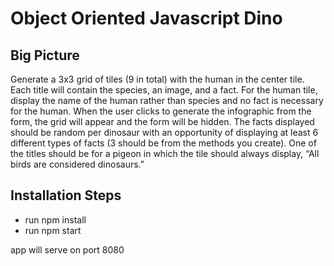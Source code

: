 # Object Oriented Javascript Dino

## Big Picture
Generate a 3x3 grid of tiles (9 in total) with the human in the center tile. Each title will contain the species, an image, and a fact. For the human tile, display the name of the human rather than species and no fact is necessary for the human. When the user clicks to generate the infographic from the form, the grid will appear and the form will be hidden. The facts displayed should be random per dinosaur with an opportunity of displaying at least 6 different types of facts (3 should be from the methods you create). One of the titles should be for a pigeon in which the tile should always display, “All birds are considered dinosaurs.”

## Installation Steps
* run npm install
* run npm start

app will serve on port 8080
